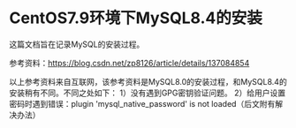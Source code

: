 # CentOS7.9环境下MySQL8.4的安装

这篇文档旨在记录MySQL的安装过程。

参考资料：https://blog.csdn.net/zp8126/article/details/137084854

以上参考资料来自互联网，该参考资料是MySQL8.0的安装过程，和MySQL8.4的安装稍有不同。不同之处如下：
1）没有遇到GPG密钥验证问题。
2）给用户设置密码时遇到错误：plugin 'mysql_native_password' is not loaded（后文附有解决办法）



